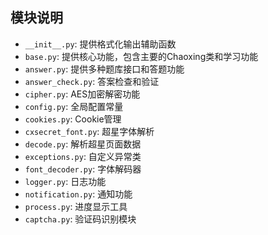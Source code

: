 ## 模块说明

- `__init__.py`: 提供格式化输出辅助函数
- `base.py`: 提供核心功能，包含主要的Chaoxing类和学习功能
- `answer.py`: 提供多种题库接口和答题功能
- `answer_check.py`: 答案检查和验证
- `cipher.py`: AES加密解密功能
- `config.py`: 全局配置常量
- `cookies.py`: Cookie管理
- `cxsecret_font.py`: 超星字体解析
- `decode.py`: 解析超星页面数据
- `exceptions.py`: 自定义异常类
- `font_decoder.py`: 字体解码器
- `logger.py`: 日志功能
- `notification.py`: 通知功能
- `process.py`: 进度显示工具
- `captcha.py`: 验证码识别模块